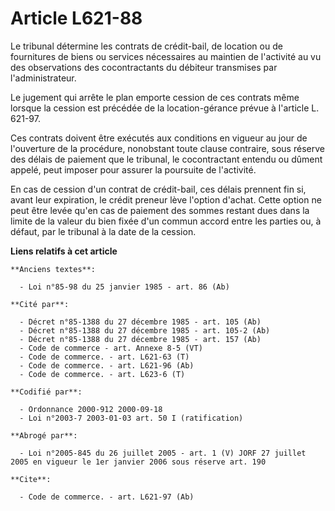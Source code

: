 # Article L621-88

Le tribunal détermine les contrats de crédit-bail, de location ou de fournitures de biens ou services nécessaires au maintien
de l'activité au vu des observations des cocontractants du débiteur transmises par l'administrateur.

Le jugement qui arrête le plan emporte cession de ces contrats même lorsque la cession est précédée de la location-gérance
prévue à l'article L. 621-97.

Ces contrats doivent être exécutés aux conditions en vigueur au jour de l'ouverture de la procédure, nonobstant toute clause
contraire, sous réserve des délais de paiement que le tribunal, le cocontractant entendu ou dûment appelé, peut imposer pour
assurer la poursuite de l'activité.

En cas de cession d'un contrat de crédit-bail, ces délais prennent fin si, avant leur expiration, le crédit preneur lève
l'option d'achat. Cette option ne peut être levée qu'en cas de paiement des sommes restant dues dans la limite de la valeur
du bien fixée d'un commun accord entre les parties ou, à défaut, par le tribunal à la date de la cession.

**Liens relatifs à cet article**

	**Anciens textes**:

	  - Loi n°85-98 du 25 janvier 1985 - art. 86 (Ab)

	**Cité par**:

	  - Décret n°85-1388 du 27 décembre 1985 - art. 105 (Ab)
	  - Décret n°85-1388 du 27 décembre 1985 - art. 105-2 (Ab)
	  - Décret n°85-1388 du 27 décembre 1985 - art. 157 (Ab)
	  - Code de commerce - art. Annexe 8-5 (VT)
	  - Code de commerce. - art. L621-63 (T)
	  - Code de commerce. - art. L621-96 (Ab)
	  - Code de commerce. - art. L623-6 (T)

	**Codifié par**:

	  - Ordonnance 2000-912 2000-09-18
	  - Loi n°2003-7 2003-01-03 art. 50 I (ratification)

	**Abrogé par**:

	  - Loi n°2005-845 du 26 juillet 2005 - art. 1 (V) JORF 27 juillet 2005 en vigueur le 1er janvier 2006 sous réserve art. 190

	**Cite**:

	  - Code de commerce. - art. L621-97 (Ab)
